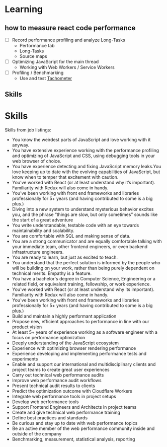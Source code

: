 # Learning

## how to measure react code performance

- [ ] Record performance profiling and analyze Long-Tasks
  - Performance tab
  - Long-Tasks
  - Source maps
- [ ] Optimizing JavaScript for the main thread
  - Working with Web Workers / Service Workers
- [ ] Profiling / Benchmarking
  - Use and test [Tachometer](https://github.com/Polymer/tachometer)

## Skills

# Skills

Skills from job listings:

- You know the weirdest parts of JavaScript and love working with it anyway.
- You have extensive experience working with the performance profiling and optimizing of JavaScript and CSS, using debugging tools in your web browser of choice.
- You have experience detecting and fixing JavaScript memory leaks.You love keeping up to date with the evolving capabilities of JavaScript, but know when to temper that excitement with caution.
- You’ve worked with React (or at least understand why it’s important). Familiarity with Redux will also come in handy.
- You’ve been working with front end frameworks and libraries professionally for 5+ years (and having contributed to some is a big plus.)
- Diving into a new system to understand mysterious behavior excites you, and the phrase “things are slow, but only sometimes” sounds like the start of a great adventure
- You write understandable, testable code with an eye towards maintainability and scalability.
- You are comfortable with SQL and making sense of data.
- You are a strong communicator and are equally comfortable talking with your immediate team, other frontend engineers, or even backend infrastructure engineers.
- You are ready to learn, but just as excited to teach.
- You understand that the perfect solution is informed by the people who will be building on your work, rather than being purely dependent on technical merits. Empathy is a feature.
- You have a bachelor's degree in Computer Science, Engineering or a related field, or equivalent training, fellowship, or work experience.
- You've worked with React (or at least understand why its important). Familiarity with Redux will also come in handy.
- You've been working with front end frameworks and libraries professionally for 5+ years (and having contributed to some is a big plus.)
- Build and maintain a highly performant application
- Propose new, efficient approaches to performance in line with our product vision
- At least 5+ years of experience working as a software engineer with a focus on performance optimization
- Deeply understanding of the JavaScript ecosystem
- Experience with optimizing browser rendering performance
- Experience developing and implementing performance tests and experiments
- Enable and support our international and multidisciplinary clients and project teams to create great user experiences
- Carry out technical web performance audits
- Improve web performance audit workflows
- Present technical audit results to clients
- Predict the optimization outcome with Cloudflare Workers
- Integrate web performance tools in project setups
- Develop web performance tools
- Support Frontend Engineers and Architects in project teams
- Create and give technical web performance training
- Define best practices and standards
- Be curious and stay up to date with web performance topics
- Be an active member of the web performance community inside and outside of the company
- Benchmarking, measurement, statistical analysis, reporting

